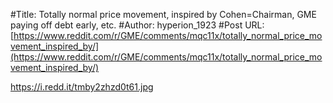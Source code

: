 #Title: Totally normal price movement, inspired by Cohen=Chairman, GME paying off debt early, etc.
#Author: hyperion_1923
#Post URL: [https://www.reddit.com/r/GME/comments/mqc11x/totally_normal_price_movement_inspired_by/](https://www.reddit.com/r/GME/comments/mqc11x/totally_normal_price_movement_inspired_by/)


https://i.redd.it/tmby2zhzd0t61.jpg